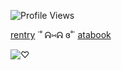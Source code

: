 ![Profile Views](https://komarev.com/ghpvc/?username=moonsscide&color=blue)

[rentry](https://rentry.co/clematismp3) ˙˚ ᕱ⑅ᕱ ɞ˚˙ [atabook](https://pearlyyours.atabook.org/) 

![♡](https://i.pinimg.com/originals/ff/38/d3/ff38d3b03b4633d7ce7d0362fe76d866.gif)

